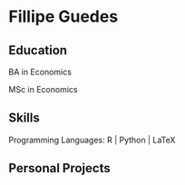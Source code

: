 # Fillipe Guedes

## Education


BA in Economics

MSc in Economics

## Skills

Programming Languages: R | Python | LaTeX


## Personal Projects

